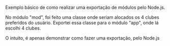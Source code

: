 Exemplo básico de como realizar uma exportação de módulos pelo Node.js.

No módulo "mod", foi feito uma classe onde seriam alocados os 4 clubes preferidos do usuário.
Exportei essa classe para o módulo "app", onde lá escolhi 4 clubes.

O intuito, é apenas demonstrar como fazer uma  exportação, pelo Node.js
